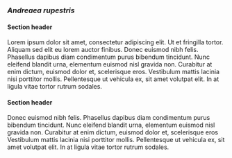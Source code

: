 ### *Andreaea rupestris*
#### Section header
Lorem ipsum dolor sit amet, consectetur adipiscing elit. Ut et fringilla tortor. Aliquam sed elit eu lorem auctor finibus.
Donec euismod nibh felis. Phasellus dapibus diam condimentum purus bibendum tincidunt. Nunc eleifend blandit urna, elementum euismod nisl gravida non. Curabitur at enim dictum, euismod dolor et, scelerisque eros. Vestibulum mattis lacinia nisi porttitor mollis. Pellentesque ut vehicula ex, sit amet volutpat elit. In at ligula vitae tortor rutrum sodales.
#### Section header
Donec euismod nibh felis. Phasellus dapibus diam condimentum purus bibendum tincidunt. Nunc eleifend blandit urna, elementum euismod nisl gravida non. Curabitur at enim dictum, euismod dolor et, scelerisque eros
Vestibulum mattis lacinia nisi porttitor mollis. Pellentesque ut vehicula ex, sit amet volutpat elit. In at ligula vitae tortor rutrum sodales.
